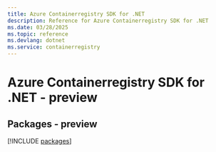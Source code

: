 ```yaml
---
title: Azure Containerregistry SDK for .NET
description: Reference for Azure Containerregistry SDK for .NET
ms.date: 03/28/2025
ms.topic: reference
ms.devlang: dotnet
ms.service: containerregistry
---
```

# Azure Containerregistry SDK for .NET - preview
## Packages - preview
[!INCLUDE [packages](containerregistry-index.md)]